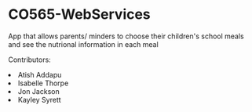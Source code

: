 # CO565-WebServices

App that allows parents/ minders to choose their children's school meals and see the nutrional information in each meal

Contributors:
<li>Atish Addapu</li>
<li>Isabelle Thorpe</li>
<li>Jon Jackson</li>
<li>Kayley Syrett</li>
